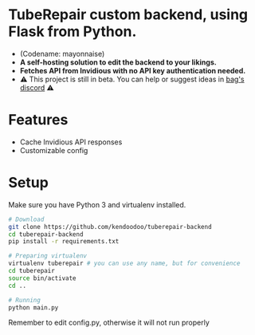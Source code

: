 # TubeRepair custom backend, using Flask from Python.
- (Codename: mayonnaise)
- __A self-hosting solution to edit the backend to your likings.__
- __Fetches API from Invidious with no API key authentication needed.__
- ⚠️ This project is still in beta. You can help or suggest ideas in [bag's discord](https://discord.bag-xml.com) ⚠️

# Features
- Cache Invidious API responses
- Customizable config

# Setup
Make sure you have Python 3 and virtualenv installed.
```bash
# Download
git clone https://github.com/kendoodoo/tuberepair-backend
cd tuberepair-backend
pip install -r requirements.txt

# Preparing virtualenv
virtualenv tuberepair # you can use any name, but for convenience
cd tuberepair
source bin/activate
cd ..

# Running
python main.py
```
Remember to edit config.py, otherwise it will not run properly
